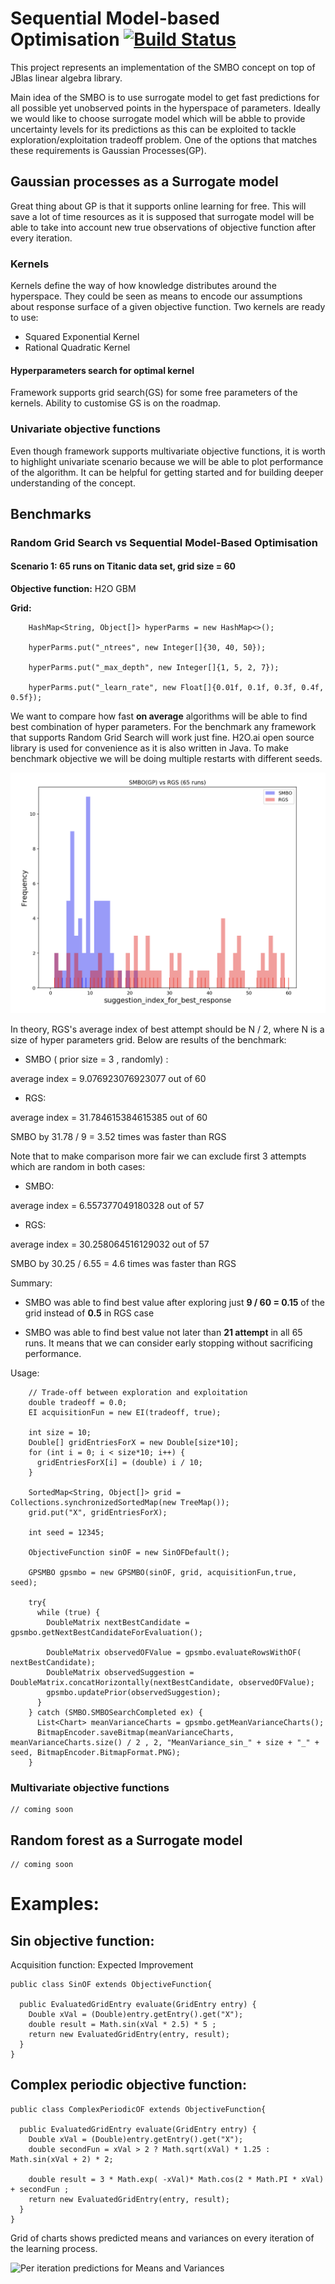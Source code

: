 # Sequential Model-based Optimisation  [![Build Status](https://travis-ci.org/deil87/smbo-java.svg?branch=master)](https://travis-ci.org/deil87/smbo-java)

This project represents an implementation of the SMBO concept on top of JBlas linear algebra library.

Main idea of the SMBO is to use surrogate model to get fast predictions for all possible yet unobserved points in the hyperspace of parameters.
Ideally we would like to choose surrogate model which will be abble to provide uncertainty levels for its predictions as this can be exploited to tackle exploration/exploitation tradeoff problem.
One of the options that matches these requirements is Gaussian Processes(GP).

## Gaussian processes as a Surrogate model
Great thing about GP is that it supports online learning for free. This will save a lot of time resources as it is supposed that surrogate model will be able to take into account new true observations of objective function after every iteration.

### Kernels
Kernels define the way of how knowledge distributes around the hyperspace. They could be seen as means to encode our assumptions about response surface of a given objective function.
Two kernels are ready to use:
- Squared Exponential Kernel
- Rational Quadratic Kernel

#### Hyperparameters search for optimal kernel
Framework supports grid search(GS) for some free parameters of the kernels. Ability to customise GS is on the roadmap.

### Univariate objective functions

Even though framework supports multivariate objective functions, it is worth to highlight univariate scenario because we will be able to plot performance of the algorithm.
It can be helpful for getting started and for building deeper understanding of the concept.

## Benchmarks
### Random Grid Search vs Sequential Model-Based Optimisation

#### Scenario 1: 65 runs on Titanic data set, grid size = 60

**Objective function:** H2O GBM

**Grid:**

```
    HashMap<String, Object[]> hyperParms = new HashMap<>();

    hyperParms.put("_ntrees", new Integer[]{30, 40, 50});

    hyperParms.put("_max_depth", new Integer[]{1, 5, 2, 7});

    hyperParms.put("_learn_rate", new Float[]{0.01f, 0.1f, 0.3f, 0.4f, 0.5f});
```


We want to compare how fast __**on average**__ algorithms will be able to find best combination of hyper parameters. For the benchmark any framework that supports Random Grid Search will work just fine.
H2O.ai open source library is used for convenience as it is also written in Java. To make benchmark objective we will be doing multiple restarts with different seeds.

![Per iteration predictions for Means and Variances](/images/SMBO_vs_RGS_hist_65_runs.png?raw=true "SMBO vs RGS histogram 65 runs")


In theory, RGS's average index of best attempt should be N / 2, where N is a size of hyper parameters grid.
Below are results of the benchmark:

- SMBO ( prior size = 3 , randomly) :

 average index = 9.076923076923077 out of 60

- RGS:

 average index = 31.784615384615385 out of 60

 SMBO by 31.78 / 9 = 3.52 times was faster than RGS

Note that to make comparison more fair we can exclude first 3 attempts which are random in both cases:

- SMBO:

 average index = 6.557377049180328 out of 57

- RGS:

 average index = 30.258064516129032 out of 57

 SMBO by 30.25 / 6.55 = 4.6 times was faster than RGS

Summary:

- SMBO was able to find best value after exploring just **9 / 60 = 0.15** of the grid instead of **0.5** in RGS case

- SMBO was able to find best value not later than **21 attempt** in all 65 runs. It means that we can consider early stopping without sacrificing performance.

Usage:

```
    // Trade-off between exploration and exploitation
    double tradeoff = 0.0;
    EI acquisitionFun = new EI(tradeoff, true);

    int size = 10;
    Double[] gridEntriesForX = new Double[size*10];
    for (int i = 0; i < size*10; i++) {
      gridEntriesForX[i] = (double) i / 10;
    }

    SortedMap<String, Object[]> grid = Collections.synchronizedSortedMap(new TreeMap());
    grid.put("X", gridEntriesForX);

    int seed = 12345;

    ObjectiveFunction sinOF = new SinOFDefault();

    GPSMBO gpsmbo = new GPSMBO(sinOF, grid, acquisitionFun,true, seed);

    try{
      while (true) {
        DoubleMatrix nextBestCandidate = gpsmbo.getNextBestCandidateForEvaluation();

        DoubleMatrix observedOFValue = gpsmbo.evaluateRowsWithOF( nextBestCandidate);
        DoubleMatrix observedSuggestion = DoubleMatrix.concatHorizontally(nextBestCandidate, observedOFValue);
        gpsmbo.updatePrior(observedSuggestion);
      }
    } catch (SMBO.SMBOSearchCompleted ex) {
      List<Chart> meanVarianceCharts = gpsmbo.getMeanVarianceCharts();
      BitmapEncoder.saveBitmap(meanVarianceCharts, meanVarianceCharts.size() / 2 , 2, "MeanVariance_sin_" + size + "_" + seed, BitmapEncoder.BitmapFormat.PNG);
    }

```

### Multivariate objective functions

    // coming soon

## Random forest as a Surrogate model
    // coming soon

# Examples:
## Sin objective function:

Acquisition function: Expected Improvement

```
public class SinOF extends ObjectiveFunction{

  public EvaluatedGridEntry evaluate(GridEntry entry) {
    Double xVal = (Double)entry.getEntry().get("X");
    double result = Math.sin(xVal * 2.5) * 5 ;
    return new EvaluatedGridEntry(entry, result);
  }
}

```
## Complex periodic objective function:

```
public class ComplexPeriodicOF extends ObjectiveFunction{

  public EvaluatedGridEntry evaluate(GridEntry entry) {
    Double xVal = (Double)entry.getEntry().get("X");
    double secondFun = xVal > 2 ? Math.sqrt(xVal) * 1.25 : Math.sin(xVal + 2) * 2;

    double result = 3 * Math.exp( -xVal)* Math.cos(2 * Math.PI * xVal) + secondFun ;
    return new EvaluatedGridEntry(entry, result);
  }
}
`````

Grid of charts shows predicted means and variances on every iteration of the learning process.

![Per iteration predictions for Means and Variances](/images/MeanVariance_sin_10_12345.png?raw=true "Learning sin function")